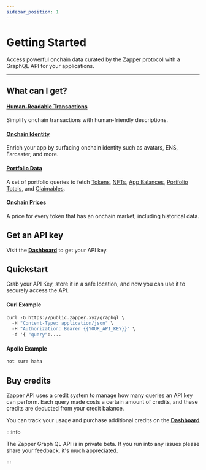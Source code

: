 ```yaml
---
sidebar_position: 1
---
```



# Getting Started


Access powerful onchain data curated by the Zapper protocol with a GraphQL API for your applications.

---

## What can I get?

#### [Human-Readable Transactions](/docs/api-intro/human-readable-transactions)

Simplify onchain transactions with human-friendly descriptions.

#### [Onchain Identity](/docs/api-intro/onchain-identity)

Enrich your app by surfacing onchain identity such as avatars, ENS, Farcaster, and more.


#### [Portfolio Data](/docs/api-intro/portfolio/claimables)

A set of portfolio queries to fetch [Tokens](/docs/api-intro/portfolio/token-balances), [NFTs](/docs/api-intro/portfolio/nft-balances), [App Balances](/docs/api-intro/portfolio/app-balances), [Portfolio Totals](/docs/api-intro/portfolio/portfolio-totals), and [Claimables](/docs/api-intro/portfolio/claimables).


#### [Onchain Prices](/docs/api-intro/onchain-prices)

A price for every token that has an onchain market, including historical data. 

## Get an API key

Visit the **[Dashboard](/dashboard)** to get your API key.

## Quickstart

Grab your API Key, store it in a safe location, and now you can use it to securely access the API. 

#### Curl Example
``` graphql
curl -G https://public.zapper.xyz/graphql \
  -H "Content-Type: application/json" \
  -H "Authorization: Bearer {{YOUR_API_KEY}}" \
  -d '{ "query":....

```

#### Apollo Example


``` graphql
not sure haha
```


## Buy credits

Zapper API uses a credit system to manage how many queries an API key can perform. Each query made costs a certain amount of credits, and these credits are deducted from your credit balance.

You can track your usage and purchase additional credits on the **[Dashboard](/dashboard)**

:::info

The Zapper Graph QL API is in private beta. If you run into any issues please share your feedback, it's much appreciated.

:::
